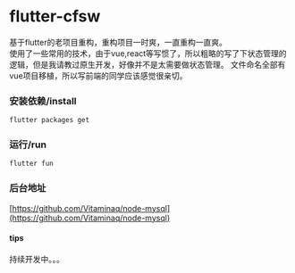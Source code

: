 # flutter-cfsw
基于flutter的老项目重构，重构项目一时爽，一直重构一直爽。  
使用了一些常用的技术，由于vue,react等写惯了，所以粗略的写了下状态管理的逻辑，但是我请教过原生开发，好像并不是太需要做状态管理。
文件命名全部有vue项目移植，所以写前端的同学应该感觉很亲切。

### 安装依赖/install
```bash
flutter packages get
```
### 运行/run
```bash
flutter fun
```
### 后台地址
[https://github.com/Vitaminaq/node-mysql](https://github.com/Vitaminaq/node-mysql)
#### tips
持续开发中。。。
